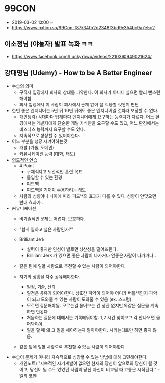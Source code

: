 # 99CON

- 2019-03-02 13:00 ~
- https://www.notion.so/99Con-f87534fb2d2348f3bd9e354bc9a7e5c2

## 이소정님 (야놀자) 발표 녹화 ㅋㅋ

- https://www.facebook.com/LuckyYowu/videos/2210360949021624/

## 강대명님 (Udemy) - How to be A Better Engineer

- 수습의 의미
  - 구직자 입장에서 회사의 상태를 파악한다. 이 회사가 아니다 싶으면 빨리 빤스런해야함.
  - 회사 입장에서 이 사람이 회사에서 문제 없이 잘 적응할 것인지 판단
- 한번 좋은 엔지니어는 5년 뒤 10년 뒤에도 좋은 엔지니어일 것이라 보장할 수 없다.
  - 개인생각) 시대마다 업계마다 엔지니어에게 요구하는 능력치가 다르다. 어느 환경에서는 개발자에게 단순한 개발 지식만을 요구할 수도 있고, 어느 환경에서는 비즈니스 능력까지 요구할 수도 있다.
  - 지속적으로 성장할 수 있어야한다.
- 어느 부분을 성장 시켜야하는갓
  - 개발 (기술, 도메인)
  - 커뮤니케이션 능력 (대화, 태도)
- [의도적인 연습](http://coachround.com/%EC%9D%98%EB%8F%84%EC%A0%81%EC%9D%B8-%EC%97%B0%EC%8A%B5%EC%9D%B4%EB%9E%80/)
  - 4 Point
    - 구체적이고 도전적인 훈련 목표
    - 몰입할 수 있는 환경
    - 피드백
    - 피드백을 기꺼이 수용하려는 태도
  - 사람의 성향이나 나이에 따라 피드백의 효과가 다를 수 있다. 성향이 안맞으면 반대 효과가..
- 커뮤니케이션
  - 비기술적인 문제는 어렵다. 모호하다.
  - "함게 일하고 싶은 사람인가?"
  - Brilliant Jerk
    - 실력이 좋지만 인성이 별로면 생산성을 떨어뜨린다.
    - Brilliant Jerk 가 있으면 좋은 사람이 나가거나 안좋은 사람이 나가거나..
  - 같은 팀에 일할 사람으로 추천할 수 있는 사람이 되어야한다.




  - 자기의 상황을 자주 공유해야한다.
    - 일정, 기술, 신뢰
    - 일정은 공유가 되어야한다. 상호간 파악이 되어야 어디가 버틀넥인지 파악이 되고 도와줄 수 있는 사람이 도와줄 수 있음 (ex. 스크럼)
    - 모르면 질문해야됨. 모르는걸 물어보는 건 상관 없지만 똑같은 질문을 계속하면 안된다.
    - 처음하는 질문에 대해서는 기록해둬야함. 1,2 시간 찾아보고 각 안나오면 물어봐야됨.
    - 일을 할 때 왜 그 일을 해야하는지 알아야한다. 시키는대로만 하면 좋지 않음.
  - 같은 팀에 일할 사람으로 추천할 수 있는 사람이 되어야한다.
- 수습이 문제가 아니라 지속적으로 성장할 수 있는 방법에 대해 고민해야한다.
  - 개인노트) "지속적인 자기계발이 없으면 현재의 당신이 앞으로의 당신이 될 것이고, 당신이 될 수도 있었던 사람과 당신 자신이 비교될 때 고통은 시작된다." - 엘리 코헨

